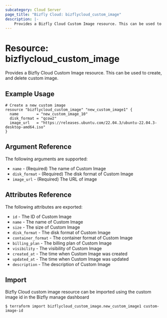 ```yaml
---
subcategory: Cloud Server
page_title: "Bizfly Cloud: bizflycloud_custom_image"
description: |-
    Provides a Bizfly Cloud Custom Image resource. This can be used to create, and delete custom image.
---
```


# Resource: bizflycloud_custom_image

Provides a Bizfly Cloud Custom Image resource. This can be used to create,
and delete custom image.

## Example Usage

```hcl
# Create a new custom image
resource "bizflycloud_custom_image" "new_custom_image1" {
  name        = "new_custom_image_10"
  disk_format = "qcow2"
  image_url   = "https://releases.ubuntu.com/22.04.3/ubuntu-22.04.3-desktop-amd64.iso"
}
```

## Argument Reference

The following arguments are supported:

-   `name` - (Required) The name of Custom Image
-   `disk_format` - (Required) The disk format of Custom Image
-   `image_url` - (Required) The URL of image

## Attributes Reference

The following attributes are exported:

-   `id` - The ID of Custom Image
-   `name` - The name of Custom Image
-   `size` - The size of Custom Image
-   `disk_format` - The disk format of Custom Image
-   `container_format` - The container format of Custom Image
-   `billing_plan` - The billing plan of Custom Image
-   `visibility` - The visibility of Custom Image
-   `created_at` - The time when Custom Image was created
-   `updated_at` - The time when Custom Image was updated
-   `description` - The description of Custom Image

## Import

Bizfly Cloud custom image resource can be imported using the custom image id in the Bizfly manage dashboard

```
$ terraform import bizflycloud_custom_image.new_custom_image1 custom-image-id
```
